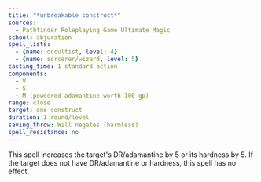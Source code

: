 ```yaml
---
title: "*unbreakable construct*"
sources:
  - Pathfinder Roleplaying Game Ultimate Magic
school: abjuration
spell_lists:
  - {name: occultist, level: 4}
  - {name: sorcerer/wizard, level: 5}
casting_time: 1 standard action
components:
  - V
  - S
  - M (powdered adamantine worth 100 gp)
range: close
target: one construct
duration: 1 round/level
saving_throw: Will negates (harmless)
spell_resistance: no
---
```


This spell increases the target's DR/adamantine by 5 or its hardness by 5. If the target does not have DR/adamantine or hardness, this spell has no effect.

